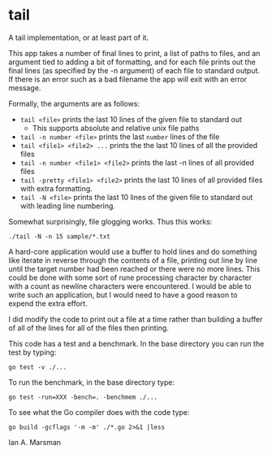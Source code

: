 # tail

A tail implementation, or at least part of it.

This app takes a number of final lines to print, a list of paths to files, and
an argument tied to adding a bit of formatting, and for each file prints out the
final lines (as specified by the -n argument) of each file to standard output.
If there is an error such as a bad filename the app will exit with an error
message.

Formally, the arguments are as follows:

* `tail <file>` prints the last 10 lines of the given file to standard out
	* This supports absolute and relative unix file paths
* `tail -n number <file>` prints the last `number` lines of the file
* `tail <file1> <file2> ...` prints the the last 10 lines of all the provided files
* `tail -n number <file1> <file2>` prints the last -n lines of all provided files
* `tail -pretty <file1> <file2>` prints the last 10 lines of all provided
  files with extra formatting.
* `tail -N <file>` prints the last 10 lines of the given file to standard out
  with leading line numbering.

Somewhat surprisingly, file glogging works. Thus this works:

`./tail -N -n 15 sample/*.txt`

A hard-core application would use a buffer to hold lines and do something like
iterate in reverse through the contents of a file, printing out line by line
until the target number had been reached or there were no more lines. This could
be done with some sort of rune processing character by character with a count as
newline characters were encountered. I would be able to write such an
application, but I would need to have a good reason to expend the extra effort.

I did modify the code to print out a file at a time rather than building a
buffer of all of the lines for all of the files then printing.

This code has a test and a benchmark. In the base directory you can run the test
by typing:

`go test -v ./...`

To run the benchmark, in the base directory type:

`go test -run=XXX -bench=. -benchmem ./...`

To see what the Go compiler does with the code type:

`go build -gcflags '-m -m' ./*.go 2>&1 |less`

Ian A. Marsman